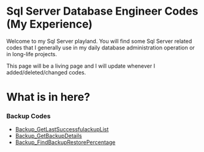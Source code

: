 # Sql Server Database Engineer Codes (My Experience)
Welcome to my Sql Server playland. You will find some Sql Server related codes that I generally use in my daily database administration operation or in long-life projects.

This page will be a living page and I will update whenever I added/deleted/changed codes.

# What is in here?
### Backup Codes
  * <a href="Backup_GetLastSuccessfulBackupList.sql">Backup_GetLastSuccessfulackupList</a>
  * <a href="Backup_GetBackupDetails.sql">Backup_GetBackupDetails</a>
  * <a href="Backup_FindBackupRestorePercentage.sql">Backup_FindBackupRestorePercentage</a>
  



